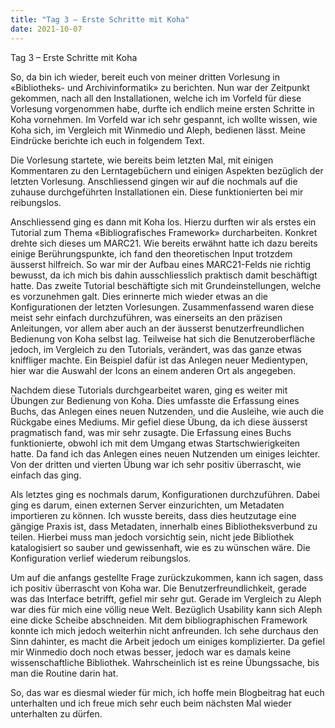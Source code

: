 ```yaml
---
title: "Tag 3 – Erste Schritte mit Koha"
date: 2021-10-07
---
```

Tag 3 – Erste Schritte mit Koha

So, da bin ich wieder, bereit euch von meiner dritten Vorlesung in «Bibliotheks- und Archivinformatik» zu berichten. Nun war der Zeitpunkt gekommen, nach all den Installationen, welche ich im Vorfeld für diese Vorlesung vorgenommen habe, durfte ich endlich meine ersten Schritte in Koha vornehmen. Im Vorfeld war ich sehr gespannt, ich wollte wissen, wie Koha sich, im Vergleich mit Winmedio und Aleph, bedienen lässt. Meine Eindrücke berichte ich euch in folgendem Text. 

Die Vorlesung startete, wie bereits beim letzten Mal, mit einigen Kommentaren zu den Lerntagebüchern und einigen Aspekten bezüglich der letzten Vorlesung. Anschliessend gingen wir auf die nochmals auf die zuhause durchgeführten Installationen ein. Diese funktionierten bei mir reibungslos. 

Anschliessend ging es dann mit Koha los. Hierzu durften wir als erstes ein Tutorial zum Thema «Bibliografisches Framework» durcharbeiten. Konkret drehte sich dieses um MARC21. Wie bereits erwähnt hatte ich dazu bereits einige Berührungspunkte, ich fand den theoretischen Input trotzdem äusserst hilfreich. So war mir der Aufbau eines MARC21-Felds nie richtig bewusst, da ich mich  bis dahin ausschliesslich praktisch damit beschäftigt hatte. Das zweite Tutorial beschäftigte sich mit Grundeinstellungen, welche es vorzunehmen galt. Dies erinnerte mich wieder etwas an die Konfigurationen der letzten Vorlesungen. Zusammenfassend waren diese meist sehr einfach durchzuführen, was einerseits an den präzisen Anleitungen, vor allem aber auch an der äusserst benutzerfreundlichen Bedienung von Koha selbst lag. Teilweise hat sich die Benutzeroberfläche jedoch, im Vergleich zu den Tutorials, verändert, was das ganze etwas kniffliger machte. Ein Beispiel dafür ist das Anlegen neuer Medientypen, hier war die Auswahl der Icons an einem anderen Ort als angegeben. 

Nachdem diese Tutorials durchgearbeitet waren, ging es weiter mit Übungen zur Bedienung von Koha. Dies umfasste die Erfassung eines Buchs, das Anlegen eines neuen Nutzenden, und die Ausleihe, wie auch die Rückgabe eines Mediums. Mir gefiel diese Übung, da ich diese äusserst pragmatisch fand, was mir sehr zusagte. Die Erfassung eines Buchs funktionierte, obwohl ich mit dem Umgang etwas Startschwierigkeiten hatte. Da fand ich das Anlegen eines neuen Nutzenden um einiges leichter. Von der dritten und vierten Übung war ich sehr positiv überrascht, wie einfach das ging. 

Als letztes ging es nochmals darum, Konfigurationen durchzuführen. Dabei ging es darum, einen externen Server einzurichten, um Metadaten importieren zu können. Ich wusste bereits, dass dies heutzutage eine gängige Praxis ist, dass Metadaten, innerhalb eines Bibliotheksverbund zu teilen. Hierbei muss man jedoch vorsichtig sein, nicht jede Bibliothek katalogisiert so sauber und gewissenhaft, wie es zu wünschen wäre. Die Konfiguration verlief wiederum reibungslos.

Um auf die anfangs gestellte Frage zurückzukommen, kann ich sagen, dass ich positiv überrascht von Koha war. Die Benutzerfreundlichkeit, gerade was das Interface betrifft, gefiel mir sehr gut. Gerade im Vergleich zu Aleph war dies für mich eine völlig neue Welt. Bezüglich Usability kann sich Aleph eine dicke Scheibe abschneiden. Mit dem bibliographischen Framework konnte ich mich jedoch weiterhin nicht anfreunden. Ich sehe durchaus den Sinn dahinter, es macht die Arbeit jedoch um einiges komplizierter. Da gefiel mir Winmedio doch noch etwas besser, jedoch war es damals keine wissenschaftliche Bibliothek. Wahrscheinlich ist es reine Übungssache, bis man die Routine darin hat. 

So, das war es diesmal wieder für mich, ich hoffe mein Blogbeitrag hat euch unterhalten und ich freue mich sehr euch beim nächsten Mal wieder unterhalten zu dürfen. 
